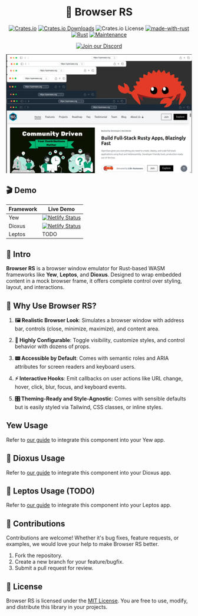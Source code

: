 <div align="center">

# 🧭 Browser RS

[![Crates.io](https://img.shields.io/crates/v/browser-rs)](https://crates.io/crates/browser-rs)
[![Crates.io Downloads](https://img.shields.io/crates/d/browser-rs)](https://crates.io/crates/browser-rs)
![Crates.io License](https://img.shields.io/crates/l/browser-rs)
[![made-with-rust](https://img.shields.io/badge/Made%20with-Rust-1f425f.svg?logo=rust&logoColor=white)](https://www.rust-lang.org/)
[![Rust](https://img.shields.io/badge/Rust-1.85%2B-blue.svg)](https://www.rust-lang.org)
[![Maintenance](https://img.shields.io/badge/Maintained%3F-yes-green.svg)](https://github.com/wiseaidev)

[![Join our Discord](https://dcbadge.limes.pink/api/server/b5JbvHW5nv)](https://discord.gg/b5JbvHW5nv)

<!-- absolute url for docs.rs cause assets is excluded from crate -->
![logo](https://raw.githubusercontent.com/opensass/browser-rs/refs/heads/main/assets/logo.webp)

</div>

## 🎬 Demo

| Framework | Live Demo |
| --- | --- |
| Yew | [![Netlify Status](https://api.netlify.com/api/v1/badges/a0efc7e9-f20e-4dd9-93e1-c8f4fde7506f/deploy-status)](https://browser-rs.netlify.app) |
| Dioxus | [![Netlify Status](https://api.netlify.com/api/v1/badges/a0efc7e9-f20e-4dd9-93e1-c8f4fde7506f/deploy-status)](https://browser-dio.netlify.app) |
| Leptos | TODO |

## 📜 Intro

**Browser RS** is a browser window emulator for Rust-based WASM frameworks like **Yew**, **Leptos**, and **Dioxus**. Designed to wrap embedded content in a mock browser frame, it offers complete control over styling, layout, and interactions.

## 🤔 Why Use Browser RS?

1. **🖼️ Realistic Browser Look**: Simulates a browser window with address bar, controls (close, minimize, maximize), and content area.

1. **🔩 Highly Configurable**: Toggle visibility, customize styles, and control behavior with dozens of props.

1. **📟 Accessible by Default**: Comes with semantic roles and ARIA attributes for screen readers and keyboard users.

1. **⚡ Interactive Hooks**: Emit callbacks on user actions like URL change, hover, click, blur, focus, and keyboard events.

1. **🎛️ Theming-Ready and Style-Agnostic**: Comes with sensible defaults but is easily styled via Tailwind, CSS classes, or inline styles.

## Yew Usage

<!-- absolute url for docs.rs cause YEW.md is not included in crate -->
Refer to [our guide](https://github.com/opensass/browser-rs/blob/main/YEW.md) to integrate this component into your Yew app.

## 🧬 Dioxus Usage

<!-- absolute url for docs.rs cause DIOXUS.md is not included in crate -->
Refer to [our guide](https://github.com/opensass/browser-rs/blob/main/DIOXUS.md) to integrate this component into your Dioxus app.

## 🌱 Leptos Usage (TODO)

<!-- absolute url for docs.rs cause LEPTOS.md is not included in crate -->
Refer to [our guide](https://github.com/opensass/browser-rs/blob/main/LEPTOS.md) to integrate this component into your Leptos app.

## 🤝 Contributions

Contributions are welcome! Whether it's bug fixes, feature requests, or examples, we would love your help to make Browser RS better.

1. Fork the repository.
1. Create a new branch for your feature/bugfix.
1. Submit a pull request for review.

## 📜 License

Browser RS is licensed under the [MIT License](LICENSE). You are free to use, modify, and distribute this library in your projects.
